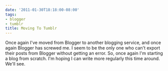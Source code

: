 ```yaml
---
date: '2011-01-30T18:18:00-08:00'
tags:
- blogger
- tumblr
title: Moving To Tumblr
---
```


Once again I've moved from Blogger to another blogging service, and once again Blogger has screwed me. I seem to be the only one who can't export their posts from Blogger without getting an error. So, once again I'm starting a blog from scratch. I'm hoping I can write more regularly this time around. We'll see.

